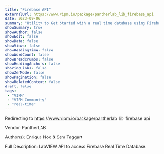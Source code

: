 ```yaml
---
title: "Firebase API"
externalUrl: https://www.vipm.io/package/pantherlab_lib_firebase_api
date: 2023-09-06
summary: "Utility to Get Started with a real time database using Firebase"
showSummary: true
showAuthor: false
showEdit: false
showData: false
showViews: false
showReadingTime: false
showWordCount: false
showBreadcrumbs: false
showHeadingAnchors: false
sharingLinks: false
showZenMode: false
showPagination: false
showRelatedContent: false
draft: false
tags:
 - "VIPM"
 - "VIPM Community"
 - "real-time"
---
```


Redirecting to https://www.vipm.io/package/pantherlab_lib_firebase_api

Vendor: PantherLAB

Author(s): Enrique Noe & Sam Taggart
 
Full Description:
LabVIEW API to access Firebase Real Time Database.
